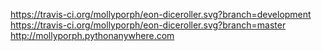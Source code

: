 https://travis-ci.org/mollyporph/eon-diceroller.svg?branch=development
https://travis-ci.org/mollyporph/eon-diceroller.svg?branch=master
http://mollyporph.pythonanywhere.com
